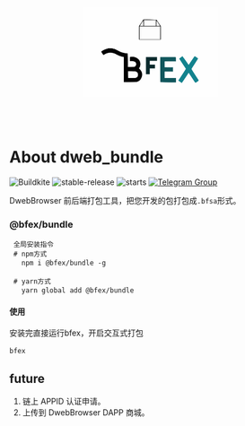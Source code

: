 <br />
<br />

<p align="center">
<img src="docs/images/logo.svg" width="240">
</p>

<br />
<br />


# About dweb_bundle

![Buildkite](https://img.shields.io/buildkite/0eae07525f8e44a19b48fa937813e2c21ee04aa351361cd851)
![stable-release](https://img.shields.io/badge/bfs-bfex-da282a)
![starts](https://shields.io/github/stars/BioforestChain/dweb_bundle)
[![Telegram Group][telegram-badge]][telegram-url]

[telegram-badge]: https://cdn.jsdelivr.net/gh/Patrolavia/telegram-badge@8fe3382b3fd3a1c533ba270e608035a27e430c2e/chat.svg
[telegram-url]: https://t.me/+SiZ53KtzsMw0M2Rl

DwebBrowser 前后端打包工具，把您开发的包打包成`.bfsa`形式。

### @bfex/bundle

```
 全局安装指令
 # npm方式
   npm i @bfex/bundle -g

 # yarn方式
   yarn global add @bfex/bundle
```

#### 使用

安装完直接运行bfex，开启交互式打包

```bfex
bfex
```


## future

1. 链上 APPID 认证申请。
2. 上传到 DwebBrowser DAPP 商城。
